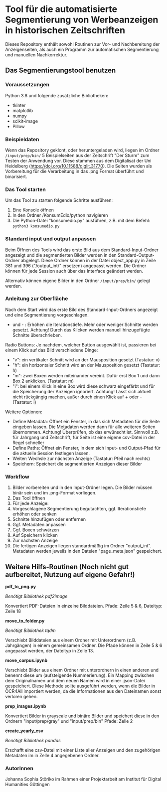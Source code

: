 # Tool für die automatisierte Segmentierung von Werbeanzeigen in historischen Zeitschriften

Dieses Repository enthält sowohl Routinen zur Vor- und Nachbereitung der Anzeigenseiten, als auch ein Programm zur automatischen Segmentierung und manuellen Nachkorrektur.

## Das Segmentierungstool benutzen 

### Voraussetzungen

Python 3.8 und folgende zusätzliche Bibliotheken:
- tkinter
- matplotlib
- numpy
- scikit-image
- Pillow

### Beispieldaten

Wenn das Repository geklont, oder heruntergeladen wird, liegen im Ordner `/input/prep/bin/` 5 Beispielseiten aus der Zeitschrift "Der Sturm" zum Testen der Anwendung vor. Diese stammen aus dem Digitalisat der Uni Heidelberg (https://doi.org/10.11588/diglit.31770). Die Seiten wurden als Vorbereitung für die Verarbeitung in das .png Format überführt und binarisiert.

### Das Tool starten

Um das Tool zu starten folgende Schritte ausführen:
1. Eine Konsole öffnen
2. In den Ordner /KonsumEdio/python navigieren
3. Die Python-Datei "konsumedio.py" ausführen, z.B. mit dem Befehl: `python3 konsumedio.py`

### Standard input und output anpassen

Beim Öffnen des Tools wird das erste Bild aus dem Standard-Input-Ordner angezeigt und die segmentierten Bilder werden in den Standard-Output-Ordner abgelegt.
Diese Ordner können in der Datei object_app.py in Zeile 381 und 396 ("/output_int/" ersetzen) angepasst werden.
Die Ordner können für jede Session auch über das Interface geändert werden.

Alternativ können eigene Bilder in den Ordner `/input/prep/bin/` gelegt werden.

### Anleitung zur Oberfläche

Nach dem Start wird das erste Bild des Standard-Input-Ordners angezeigt und eine Segmentierung vorgeschlagen.

+ und - : Erhöhen die Iterationstiefe. Mehr oder weniger Schnitte werden gesetzt. Achtung! Durch das Klicken werden manuell hinzugefügte Schnitte überschrieben.

Radio Buttons: Je nachdem, welcher Button ausgewählt ist, passieren bei einem Klick auf das Bild verschiedene Dinge:
- "v": ein vertikaler Schnitt wird an der Mausposition gesetzt (Tastatur: v)
- "h": ein horizontaler Schnitt wird an der Mausposition gesetzt (Tastatur: h)
- "m": zwei Boxen werden miteinander vereint. Dafür erst Box 1 und dann Box 2 anklicken. (Tastatur: m)
- "i": bei einem Klick in eine Box wird diese schwarz eingefärbt und für die Speicherung der Anzeigen ignoriert. Achtung! Lässt sich aktuell nicht rückgängig machen, außer durch einen Klick auf + oder - (Tastatur: i)

Weitere Optionen:
- Define Metadata: Öffnet ein Fenster, in das sich Metadaten für die Seite eingeben lassen. Die Metadaten werden dann für alle weiteren Seiten übernommen. Achtung! Überprüfen, ob das erwünscht ist. Sinnvoll z.B. für Jahrgang und Zeitschrift, für Seite ist eine eigene csv-Datei in der Regel schneller
- Define Paths: Öffnet ein Fenster, in dem sich Input- und Output-Pfad für die aktuelle Session festlegen lassen. 
- Weiter: Wechsle zur nächsten Anzeige (Tastatur: Pfeil nach rechts)
- Speichern: Speichert die segmentierten Anzeigen dieser Bilder

### Workflow

1. Bilder vorbereiten und in den Input-Ordner legen. Die Bilder müssen binär sein und im .png-Format vorliegen.
2. Das Tool öffnen
3. Für jede Anzeige:
  1. Vorgeschlagene Segmentierung begutachten, ggf. Iterationstiefe erhöhen oder senken
  2. Schnitte hinzufügen oder entfernen
  3. Ggf. Metadaten anpassen
  4. Ggf. Boxen schwärzen
  5. Auf Speichern klicken
  6. Zur nächsten Anzeige
4. Die fertigen Anzeigen liegen standardmäßig im Ordner "output_int". Metadaten werden jeweils in den Dateien "page_meta.json" gespeichert.

## Weitere Hilfs-Routinen (Noch nicht gut aufbereitet, Nutzung auf eigene Gefahr!)

**pdf_to_png.py**

*Benötigt Bibliothek pdf2image*

Konvertiert PDF-Dateien in einzelne Bilddateien. Pfade: Zeile 5 & 6, Dateityp: Zeile 18

**move_to_folder.py** 

*Benötigt Bibliothek tqdm*

Verschiebt Bilddateien aus einem Ordner mit Unterordnern (z.B. Jahrgängen) in einem gemeinsamen Ordner. Die Pfade können in Zeile 5 & 6 angepasst werden, der Dateityp in Zeile 13.

**move_corpus.ipynb**

Verschiebt Bilder aus einem Ordner mit unterordnern in einen anderen und benennt diese um (aufsteigende Nummerierung). Ein Mapping zwischen dem Originalnamen und dem neuen Namen wird in einer .json-Datei gespeichert. Diese Methode sollte ausgeführt werden, wenn die Bilder in OCR4All importiert werden, da die Informationen aus den Dateinamen sonst verloren gehen. 

**prep_images.ipynb**

Konvertiert Bilder in grayscale und binäre Bilder und speichert diese in den Ordnern "input/prep/gray" und "input/prep/bin" Pfade: Zelle 2

**create_yearly_csv**

*Benötigt Bibliothek pandas*

Erschafft eine csv-Datei mit einer Liste aller Anzeigen und den zugehörigen Metadaten im in Zelle 4 angegebenen Ordner.


### AutorInnen

Johanna Sophia Störiko 
im Rahmen einer Projektarbeit am Institut für Digital Humanities Göttingen


